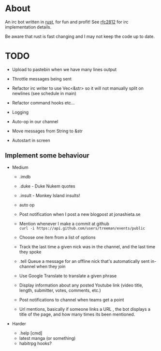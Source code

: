 About
=====

An irc bot written in [rust][], for fun and profit! See [rfc2812][] for irc implementation details.

Be aware that rust is fast changing and I may not keep the code up to date.

TODO
====

* Upload to pastebin when we have many lines output
* Throttle messages being sent
* Refactor irc writer to use Vec<&str> so it will not manually split on newlines (see schedule in main)
* Refactor command hooks etc...

* Logging
* Auto-op in our channel
* Move messages from String to &str
* Autostart in screen

Implement some behaviour
-----------------------

* Medium
    * .imdb
    * .duke - Duke Nukem quotes
    * .insult - Monkey Island insults!
    * auto op
    * Post notification when I post a new blogpost at jonashieta.se
    * Mention whenever I make a commit at github  
        `curl -i https://api.github.com/users/treeman/events/public`

    * Choose one item from a list of options
    * Track the last time a given nick was in the channel, and the last time they spoke
    * .tell Queue a message for an offline nick that's automatically sent in-channel when they join
    * Use Google Translate to translate a given phrase
    * Display information about any posted Youtube link (video title, length, submitter, votes, comments, etc.)
    * Post notifications to channel when teams get a point
    * Url mentions, basically if someone links a URL , the bot displays a title of the page, and how many times its been mentioned.

* Harder
    * .help [cmd]
    * latest manga (or something)
    * habitrpg hooks?

[rust]: http://www.rust-lang.org "rust"
[rfc2812]: http://tools.ietf.org/html/rfc2812 "irc reference"

